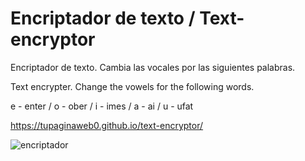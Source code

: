 # Encriptador de texto / Text-encryptor

Encriptador de texto. Cambia las vocales por las siguientes palabras.

Text encrypter. Change the vowels for the following words.

e - enter / 
o - ober / 
i - imes / 
a - ai  / 
u - ufat  

https://tupaginaweb0.github.io/text-encryptor/

![encriptador](https://github.com/tupaginaweb0/text-encryptor/assets/147637426/e5980786-8bb4-43c1-bdc0-5799c0491675)
